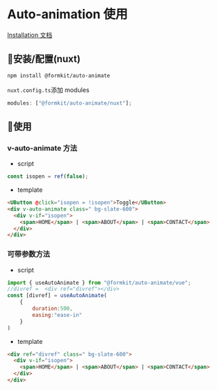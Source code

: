 # Auto-animation 使用

[Installation 文档](https://auto-animate.formkit.com/#installation)

## :hammer:安装/配置(nuxt)

```sh
npm install @formkit/auto-animate
```

`nuxt.config.ts`添加 modules

```js
modules: ["@formkit/auto-animate/nuxt"];
```

## :rocket:使用

### v-auto-animate 方法

* script
```js
const isopen = ref(false);
```
* template

````html
<UButton @click="isopen = !isopen">Toggle</UButton>
<div v-auto-animate class=" bg-slate-600">
  <div v-if="isopen">
    <span>HOME</span> | <span>ABOUT</span> | <span>CONTACT</span>
  </div>
</div>

````

### 可带参数方法
* script
```js
import { useAutoAnimate } from "@formkit/auto-animate/vue";
//divref =  <div ref="divref"></div>
const [divref] = useAutoAnimate(
    {
        duration:500,
        easing:"ease-in"
    }
)
```
* template
```html
<div ref="divref" class=" bg-slate-600">
  <div v-if="isopen">
    <span>HOME</span> | <span>ABOUT</span> | <span>CONTACT</span>
  </div>
</div>
```




